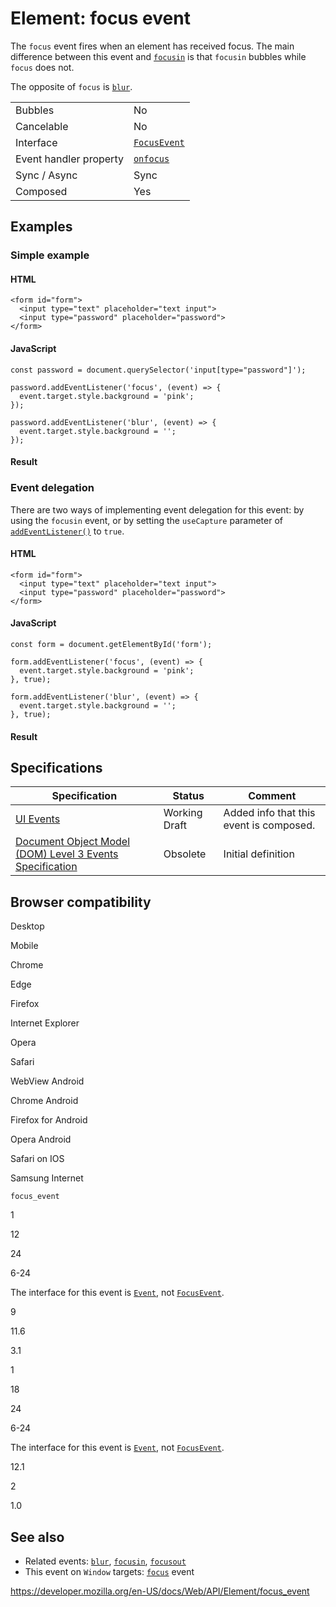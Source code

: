 Element: focus event
====================

The `focus` event fires when an element has received focus. The main difference between this event and [`focusin`](focusin_event) is that `focusin` bubbles while `focus` does not.

The opposite of `focus` is [`blur`](blur_event).

<table><tbody><tr class="odd"><td>Bubbles</td><td>No</td></tr><tr class="even"><td>Cancelable</td><td>No</td></tr><tr class="odd"><td>Interface</td><td><a href="../focusevent"><code>FocusEvent</code></a></td></tr><tr class="even"><td>Event handler property</td><td><a href="../globaleventhandlers/onfocus"><code>onfocus</code></a></td></tr><tr class="odd"><td>Sync / Async</td><td>Sync</td></tr><tr class="even"><td>Composed</td><td>Yes</td></tr></tbody></table>

Examples
--------

### Simple example

#### HTML

    <form id="form">
      <input type="text" placeholder="text input">
      <input type="password" placeholder="password">
    </form>

#### JavaScript

    const password = document.querySelector('input[type="password"]');

    password.addEventListener('focus', (event) => {
      event.target.style.background = 'pink';
    });

    password.addEventListener('blur', (event) => {
      event.target.style.background = '';
    });

#### Result

### Event delegation

There are two ways of implementing event delegation for this event: by using the `focusin` event, or by setting the `useCapture` parameter of [`addEventListener()`](../eventtarget/addeventlistener) to `true`.

#### HTML

    <form id="form">
      <input type="text" placeholder="text input">
      <input type="password" placeholder="password">
    </form>

#### JavaScript

    const form = document.getElementById('form');

    form.addEventListener('focus', (event) => {
      event.target.style.background = 'pink';
    }, true);

    form.addEventListener('blur', (event) => {
      event.target.style.background = '';
    }, true);

#### Result

Specifications
--------------

<table><thead><tr class="header"><th>Specification</th><th>Status</th><th>Comment</th></tr></thead><tbody><tr class="odd"><td><a href="https://w3c.github.io/uievents/#event-type-focus">UI Events</a></td><td><span class="spec-wd">Working Draft</span></td><td>Added info that this event is composed.</td></tr><tr class="even"><td><a href="https://www.w3.org/TR/2014/WD-DOM-Level-3-Events-20140925/#event-type-focus">Document Object Model (DOM) Level 3 Events Specification</a></td><td><span class="spec-obsolete">Obsolete</span></td><td>Initial definition</td></tr></tbody></table>

Browser compatibility
---------------------

Desktop

Mobile

Chrome

Edge

Firefox

Internet Explorer

Opera

Safari

WebView Android

Chrome Android

Firefox for Android

Opera Android

Safari on IOS

Samsung Internet

`focus_event`

1

12

24

6-24

The interface for this event is [`Event`](https://developer.mozilla.org/docs/Web/API/Event), not [`FocusEvent`](https://developer.mozilla.org/docs/Web/API/FocusEvent).

9

11.6

3.1

1

18

24

6-24

The interface for this event is [`Event`](https://developer.mozilla.org/docs/Web/API/Event), not [`FocusEvent`](https://developer.mozilla.org/docs/Web/API/FocusEvent).

12.1

2

1.0

See also
--------

-   Related events: [`blur`](blur_event), [`focusin`](focusin_event), [`focusout`](focusout_event)
-   This event on `Window` targets: [`focus`](../window/focus_event) event

<a href="https://developer.mozilla.org/en-US/docs/Web/API/Element/focus_event" class="_attribution-link">https://developer.mozilla.org/en-US/docs/Web/API/Element/focus_event</a>
